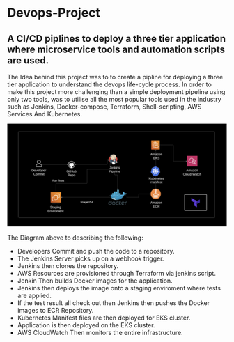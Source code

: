 # Devops-Project

## A CI/CD piplines to deploy a three tier application where microservice tools and automation scripts are used. 

The Idea behind this project was to to create a pipline for deploying a three tier application to understand the devops life-cycle process. In order to make this project more challenging than a simple deployment pipeline using only two tools, was to utilise all the most popular tools used in the industry such as Jenkins, Docker-compose, Terraform, Shell-scripting, AWS Services And Kubernetes.


  
  ![](Jenkins/Diagram-1.png)


The Diagram above to describing the following:

* Developers Commit and push the code to a repository.
* The Jenkins Server picks up on a webhook trigger.
* Jenkins then clones the repository.
* AWS Resources are provisioned through Terraform via jenkins script.
* Jenkin Then builds Docker images for the application.
* Jenkins then deploys the image onto a staging enviroment where tests are applied.
* If the test result all check out then Jenkins then pushes the Docker images to ECR Repository.
* Kubernetes Manifest files are then deployed for EKS cluster.
* Application is then deployed on the EKS cluster.
* AWS CloudWatch Then monitors the entire infrastructure. 
